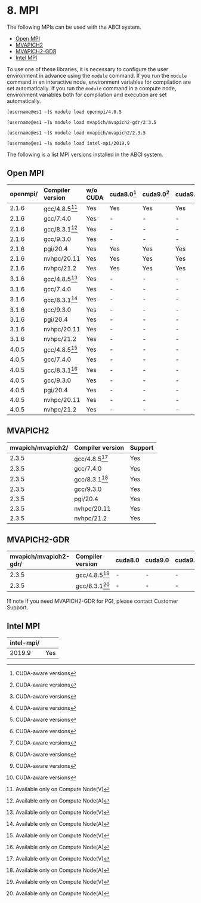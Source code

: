 # 8. MPI

The following MPIs can be used with the ABCI system.

* [Open MPI](https://www.open-mpi.org/)
* [MVAPICH2](http://mvapich.cse.ohio-state.edu/overview/#mv2)
* [MVAPICH2-GDR](http://mvapich.cse.ohio-state.edu/overview/#mv2gdr)
* [Intel MPI](https://software.intel.com/en-us/intel-mpi-library)

To use one of these libraries, it is necessary to configure the user environment in advance using the `module` command.
If you run the `module` command in an interactive node, environment variables for compilation are set automatically.
If you run the `module` command in a compute node, environment variables both for compilation and execution are set automatically.

```
[username@es1 ~]$ module load openmpi/4.0.5
```

```
[username@es1 ~]$ module load mvapich/mvapich2-gdr/2.3.5
```

```
[username@es1 ~]$ module load mvapich/mvapich2/2.3.5
```

```
[username@es1 ~]$ module load intel-mpi/2019.9
```

The following is a list MPI versions installed in the ABCI system.

## Open MPI

| openmpi/ | Compiler version | w/o CUDA | cuda8.0[^1] | cuda9.0[^1] | cuda9.1[^1] | cuda9.2[^1] | cuda10.0[^1] | cuda10.1[^1] | cuda10.2[^1] | cuda11.0[^1] | cuda11.1[^1] | cuda11.2[^1] |
|:--|:--|:--|:--|:--|:--|:--|:--|:--|:--|:--|:--|:--|
| 2.1.6  | gcc/4.8.5[^2] | Yes | Yes | Yes | Yes | Yes | Yes | Yes | Yes | Yes | Yes | Yes |
| 2.1.6  | gcc/7.4.0     | Yes | -   | -   | -   | Yes | Yes | Yes | Yes | Yes | Yes | Yes |
| 2.1.6  | gcc/8.3.1[^3] | Yes | -   | -   | -   | Yes | Yes | Yes | Yes | Yes | Yes | Yes |
| 2.1.6  | gcc/9.3.0     | Yes | -   | -   | -   | -   | -   | Yes | Yes | Yes | Yes | Yes |
| 2.1.6  | pgi/20.4      | Yes | Yes | Yes | Yes | Yes | Yes | Yes | Yes | Yes | Yes | Yes |
| 2.1.6  | nvhpc/20.11   | Yes | Yes | Yes | Yes | Yes | Yes | Yes | Yes | Yes | Yes | Yes |
| 2.1.6  | nvhpc/21.2    | Yes | Yes | Yes | Yes | Yes | Yes | Yes | Yes | Yes | Yes | Yes |
| 3.1.6  | gcc/4.8.5[^2] | Yes | -   | -   | -   | Yes | Yes | Yes | Yes | Yes | Yes | Yes |
| 3.1.6  | gcc/7.4.0     | Yes | -   | -   | -   | Yes | Yes | Yes | Yes | Yes | Yes | Yes |
| 3.1.6  | gcc/8.3.1[^3] | Yes | -   | -   | -   | Yes | Yes | Yes | Yes | Yes | Yes | Yes |
| 3.1.6  | gcc/9.3.0     | Yes | -   | -   | -   | Yes | Yes | Yes | Yes | Yes | Yes | Yes |
| 3.1.6  | pgi/20.4      | Yes | -   | -   | -   | Yes | Yes | Yes | Yes | Yes | Yes | Yes |
| 3.1.6  | nvhpc/20.11   | Yes | -   | -   | -   | Yes | Yes | Yes | Yes | Yes | Yes | Yes |
| 3.1.6  | nvhpc/21.2    | Yes | -   | -   | -   | Yes | Yes | Yes | Yes | Yes | Yes | Yes |
| 4.0.5  | gcc/4.8.5[^2] | Yes | -   | -   | -   | Yes | Yes | Yes | Yes | Yes | Yes | Yes |
| 4.0.5  | gcc/7.4.0     | Yes | -   | -   | -   | Yes | Yes | Yes | Yes | Yes | Yes | Yes |
| 4.0.5  | gcc/8.3.1[^3] | Yes | -   | -   | -   | Yes | Yes | Yes | Yes | Yes | Yes | Yes |
| 4.0.5  | gcc/9.3.0     | Yes | -   | -   | -   | Yes | Yes | Yes | Yes | Yes | Yes | Yes |
| 4.0.5  | pgi/20.4      | Yes | -   | -   | -   | Yes | Yes | Yes | Yes | Yes | Yes | Yes |
| 4.0.5  | nvhpc/20.11   | Yes | -   | -   | -   | Yes | Yes | Yes | Yes | Yes | Yes | Yes |
| 4.0.5  | nvhpc/21.2    | Yes | -   | -   | -   | Yes | Yes | Yes | Yes | Yes | Yes | Yes |

[^1]: CUDA-aware versions
[^2]: Available only on Compute Node(V)
[^3]: Available only on Compute Node(A)

## MVAPICH2

| mvapich/mvapich2/ | Compiler version | Support |
|:--|:--|:--|
| 2.3.5 | gcc/4.8.5[^2] | Yes |
| 2.3.5 | gcc/7.4.0     | Yes |
| 2.3.5 | gcc/8.3.1[^3] | Yes |
| 2.3.5 | gcc/9.3.0     | Yes |
| 2.3.5 | pgi/20.4      | Yes |
| 2.3.5 | nvhpc/20.11   | Yes |
| 2.3.5 | nvhpc/21.2    | Yes |

## MVAPICH2-GDR

| mvapich/mvapich2-gdr/ | Compiler version | cuda8.0 | cuda9.0 | cuda9.1 | cuda9.2 | cuda10.0 | cuda10.1 | cuda10.2 | cuda11.0 |
|:--|:--|:--|:--|:--|:--|:--|:--|:--|:--|
| 2.3.5  | gcc/4.8.5[^2] | -   | -   | -   | -   | -   | -   | Yes | Yes |
| 2.3.5  | gcc/8.3.1[^3] | -   | -   | -   | -   | -   | -   | -   | -   |

!!! note
    If you need MVAPICH2-GDR for PGI, please contact Customer Support.

## Intel MPI

| intel-mpi/ | |
|:--|:--|
| 2019.9 | Yes |
